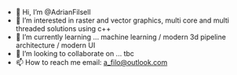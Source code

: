 - 👋 Hi, I’m @AdrianFilsell
- 👀 I’m interested in raster and vector graphics, multi core and multi threaded solutions using c++
- 🌱 I’m currently learning ... machine learning / modern 3d pipeline architecture / modern UI
- 💞️ I’m looking to collaborate on ... tbc
- 📫 How to reach me email: a_filo@outlook.com

<!---
AdrianFilsell/AdrianFilsell is a ✨ special ✨ repository because its `README.md` (this file) appears on your GitHub profile.
You can click the Preview link to take a look at your changes.
--->
